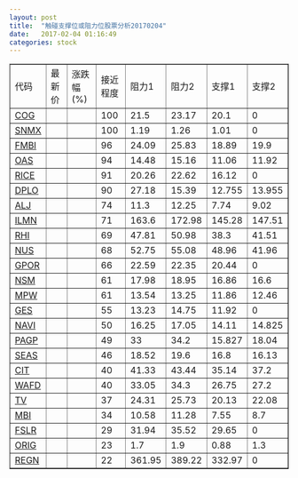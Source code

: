 ```yaml
---
layout: post
title:  "触碰支撑位或阻力位股票分析20170204"
date:   2017-02-04 01:16:49
categories: stock
---
```

<script type="text/javascript">
var stockList = []
stockList.push('gb_cog');
stockList.push('gb_snmx');
stockList.push('gb_fmbi');
stockList.push('gb_oas');
stockList.push('gb_rice');
stockList.push('gb_dplo');
stockList.push('gb_alj');
stockList.push('gb_ilmn');
stockList.push('gb_rhi');
stockList.push('gb_nus');
stockList.push('gb_gpor');
stockList.push('gb_nsm');
stockList.push('gb_mpw');
stockList.push('gb_ges');
stockList.push('gb_navi');
stockList.push('gb_pagp');
stockList.push('gb_seas');
stockList.push('gb_cit');
stockList.push('gb_wafd');
stockList.push('gb_tv');
stockList.push('gb_mbi');
stockList.push('gb_fslr');
stockList.push('gb_orig');
stockList.push('gb_regn');
</script>
<table border="1">
 <tr>
 <td>代码</td>
 <td>最新价</td>
 <td>涨跌幅(%)</td>
 <td>接近程度</td>
 <td>阻力1</td>
 <td>阻力2</td>
 <td>支撑1</td>
 <td>支撑2</td>
</tr>
  <tr id="cog" class="red">
  <td><a href="http://stock.finance.sina.com.cn/usstock/quotes/COG.html" target="_blank">COG</a></td><td></td><td></td><td>100</td><td>21.5</td><td>23.17</td><td>20.1</td><td>0</td></tr>
  <tr id="snmx" class="red">
  <td><a href="http://stock.finance.sina.com.cn/usstock/quotes/SNMX.html" target="_blank">SNMX</a></td><td></td><td></td><td>100</td><td>1.19</td><td>1.26</td><td>1.01</td><td>0</td></tr>
  <tr id="fmbi" class="red">
  <td><a href="http://stock.finance.sina.com.cn/usstock/quotes/FMBI.html" target="_blank">FMBI</a></td><td></td><td></td><td>96</td><td>24.09</td><td>25.83</td><td>18.89</td><td>19.9</td></tr>
  <tr id="oas" class="red">
  <td><a href="http://stock.finance.sina.com.cn/usstock/quotes/OAS.html" target="_blank">OAS</a></td><td></td><td></td><td>94</td><td>14.48</td><td>15.16</td><td>11.06</td><td>11.92</td></tr>
  <tr id="rice" class="red">
  <td><a href="http://stock.finance.sina.com.cn/usstock/quotes/RICE.html" target="_blank">RICE</a></td><td></td><td></td><td>91</td><td>20.26</td><td>22.62</td><td>16.12</td><td>0</td></tr>
  <tr id="dplo" class="green">
  <td><a href="http://stock.finance.sina.com.cn/usstock/quotes/DPLO.html" target="_blank">DPLO</a></td><td></td><td></td><td>90</td><td>27.18</td><td>15.39</td><td>12.755</td><td>13.955</td></tr>
  <tr id="alj" class="red">
  <td><a href="http://stock.finance.sina.com.cn/usstock/quotes/ALJ.html" target="_blank">ALJ</a></td><td></td><td></td><td>74</td><td>11.3</td><td>12.25</td><td>7.74</td><td>9.02</td></tr>
  <tr id="ilmn" class="red">
  <td><a href="http://stock.finance.sina.com.cn/usstock/quotes/ILMN.html" target="_blank">ILMN</a></td><td></td><td></td><td>71</td><td>163.6</td><td>172.98</td><td>145.28</td><td>147.51</td></tr>
  <tr id="rhi" class="red">
  <td><a href="http://stock.finance.sina.com.cn/usstock/quotes/RHI.html" target="_blank">RHI</a></td><td></td><td></td><td>69</td><td>47.81</td><td>50.98</td><td>38.3</td><td>41.51</td></tr>
  <tr id="nus" class="red">
  <td><a href="http://stock.finance.sina.com.cn/usstock/quotes/NUS.html" target="_blank">NUS</a></td><td></td><td></td><td>68</td><td>52.75</td><td>55.08</td><td>48.96</td><td>41.96</td></tr>
  <tr id="gpor" class="green">
  <td><a href="http://stock.finance.sina.com.cn/usstock/quotes/GPOR.html" target="_blank">GPOR</a></td><td></td><td></td><td>66</td><td>22.59</td><td>22.35</td><td>20.44</td><td>0</td></tr>
  <tr id="nsm" class="red">
  <td><a href="http://stock.finance.sina.com.cn/usstock/quotes/NSM.html" target="_blank">NSM</a></td><td></td><td></td><td>61</td><td>17.98</td><td>18.95</td><td>16.86</td><td>16.6</td></tr>
  <tr id="mpw" class="green">
  <td><a href="http://stock.finance.sina.com.cn/usstock/quotes/MPW.html" target="_blank">MPW</a></td><td></td><td></td><td>61</td><td>13.54</td><td>13.25</td><td>11.86</td><td>12.46</td></tr>
  <tr id="ges" class="red">
  <td><a href="http://stock.finance.sina.com.cn/usstock/quotes/GES.html" target="_blank">GES</a></td><td></td><td></td><td>55</td><td>13.23</td><td>14.75</td><td>11.92</td><td>0</td></tr>
  <tr id="navi" class="green">
  <td><a href="http://stock.finance.sina.com.cn/usstock/quotes/NAVI.html" target="_blank">NAVI</a></td><td></td><td></td><td>50</td><td>16.25</td><td>17.05</td><td>14.11</td><td>14.825</td></tr>
  <tr id="pagp" class="green">
  <td><a href="http://stock.finance.sina.com.cn/usstock/quotes/PAGP.html" target="_blank">PAGP</a></td><td></td><td></td><td>49</td><td>33</td><td>34.2</td><td>15.827</td><td>18.04</td></tr>
  <tr id="seas" class="red">
  <td><a href="http://stock.finance.sina.com.cn/usstock/quotes/SEAS.html" target="_blank">SEAS</a></td><td></td><td></td><td>46</td><td>18.52</td><td>19.6</td><td>16.8</td><td>16.13</td></tr>
  <tr id="cit" class="red">
  <td><a href="http://stock.finance.sina.com.cn/usstock/quotes/CIT.html" target="_blank">CIT</a></td><td></td><td></td><td>40</td><td>41.33</td><td>43.44</td><td>35.14</td><td>37.2</td></tr>
  <tr id="wafd" class="red">
  <td><a href="http://stock.finance.sina.com.cn/usstock/quotes/WAFD.html" target="_blank">WAFD</a></td><td></td><td></td><td>40</td><td>33.05</td><td>34.3</td><td>26.75</td><td>27.2</td></tr>
  <tr id="tv" class="green">
  <td><a href="http://stock.finance.sina.com.cn/usstock/quotes/TV.html" target="_blank">TV</a></td><td></td><td></td><td>37</td><td>24.31</td><td>25.73</td><td>20.13</td><td>22.08</td></tr>
  <tr id="mbi" class="red">
  <td><a href="http://stock.finance.sina.com.cn/usstock/quotes/MBI.html" target="_blank">MBI</a></td><td></td><td></td><td>34</td><td>10.58</td><td>11.28</td><td>7.55</td><td>8.7</td></tr>
  <tr id="fslr" class="red">
  <td><a href="http://stock.finance.sina.com.cn/usstock/quotes/FSLR.html" target="_blank">FSLR</a></td><td></td><td></td><td>29</td><td>31.94</td><td>35.52</td><td>29.65</td><td>0</td></tr>
  <tr id="orig" class="green">
  <td><a href="http://stock.finance.sina.com.cn/usstock/quotes/ORIG.html" target="_blank">ORIG</a></td><td></td><td></td><td>23</td><td>1.7</td><td>1.9</td><td>0.88</td><td>1.3</td></tr>
  <tr id="regn" class="red">
  <td><a href="http://stock.finance.sina.com.cn/usstock/quotes/REGN.html" target="_blank">REGN</a></td><td></td><td></td><td>22</td><td>361.95</td><td>389.22</td><td>332.97</td><td>0</td></tr>
</table>

